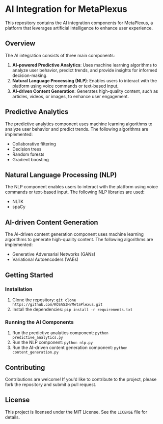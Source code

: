 # AI Integration for MetaPlexus
This repository contains the AI integration components for MetaPlexus, a platform that leverages artificial intelligence to enhance user experience.

## Overview
The AI integration consists of three main components:

1. **AI-powered Predictive Analytics**: Uses machine learning algorithms to analyze user behavior, predict trends, and provide insights for informed decision-making.
2. **Natural Language Processing (NLP)**: Enables users to interact with the platform using voice commands or text-based input.
3. **AI-driven Content Generation**: Generates high-quality content, such as articles, videos, or images, to enhance user engagement.

## Predictive Analytics
The predictive analytics component uses machine learning algorithms to analyze user behavior and predict trends. The following algorithms are implemented:

* Collaborative filtering
* Decision trees
* Random forests
* Gradient boosting

## Natural Language Processing (NLP)
The NLP component enables users to interact with the platform using voice commands or text-based input. The following NLP libraries are used:

* NLTK
* spaCy

## AI-driven Content Generation
The AI-driven content generation component uses machine learning algorithms to generate high-quality content. The following algorithms are implemented:

* Generative Adversarial Networks (GANs)
* Variational Autoencoders (VAEs)

## Getting Started
### Installation
1. Clone the repository: `git clone https://github.com/KOSASIH/MetaPlexus.git`
2. Install the dependencies: `pip install -r requirements.txt`

### Running the AI Components
1. Run the predictive analytics component: `python predictive_analytics.py`
2. Run the NLP component: `python nlp.py`
3. Run the AI-driven content generation component: `python content_generation.py`

## Contributing
Contributions are welcome! If you'd like to contribute to the project, please fork the repository and submit a pull request.

## License
This project is licensed under the MIT License. See the `LICENSE` file for details.
